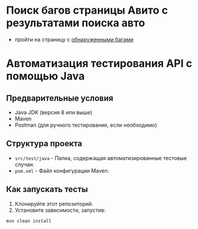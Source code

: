 # Поиск багов страницы Авито с результатами поиска авто

- пройти на страницу с [обнаруженными багами](https://github.com/STALKSA/AVITOQA/blob/main/TASK1.md)



# Автоматизация тестирования API с помощью Java

## Предварительные условия
- Java JDK (версия 8 или выше)
- Maven
- Postman (для ручного тестирования, если необходимо)

## Структура проекта
- `src/test/java` - Папка, содержащая автоматизированные тестовые случаи.
- `pom.xml` - Файл конфигурации Maven.

## Как запускать тесты
1. Клонируйте этот репозиторий.
2. Установите зависимости, запустив:
```bash
mvn clean install
